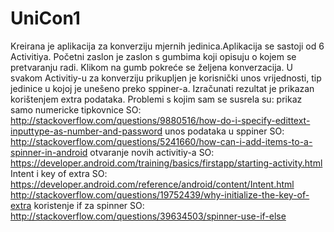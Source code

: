 # UniCon1

Kreirana je aplikacija za konverziju mjernih jedinica.Aplikacija se sastoji od 6 Activitiya. Početni zaslon je zaslon s gumbima koji opisuju
o kojem se pretvaranju radi. Klikom na gumb pokreće se željena konverzacija. U svakom Activitiy-u za konverziju prikupljen je korisnički unos
vrijednosti, tip jedinice u kojoj je unešeno preko sppiner-a. Izračunati rezultat je prikazan korištenjem extra podataka.
Problemi s kojim sam se susrela su: 
prikaz samo numericke tipkovnice
SO: http://stackoverflow.com/questions/9880516/how-do-i-specify-edittext-inputtype-as-number-and-password
unos podataka u sppiner 
SO: http://stackoverflow.com/questions/5241660/how-can-i-add-items-to-a-spinner-in-android
otvaranje novih activitiy-a
SO: https://developer.android.com/training/basics/firstapp/starting-activity.html
Intent i key of extra
SO:
https://developer.android.com/reference/android/content/Intent.html
http://stackoverflow.com/questions/19752439/why-initialize-the-key-of-extra
koristenje if za spinner
SO: http://stackoverflow.com/questions/39634503/spinner-use-if-else





